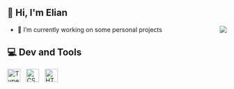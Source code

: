 ## 👋 **Hi, I'm Elian** 
<a href="https://youtube.com/shorts/0om_ujf104g?si=nGdA33frDcxd8L_f">
  <img align="right" src="https://github-readme-stats.vercel.app/api/top-langs/?username=elianoli&theme=dracula" />
</a>

- 🔭 I’m currently working on some personal projects

## 💻 Dev and Tools
<img align="left" alt="TypeScript" width="30px" style="padding-right:10px;" src="https://cdn.jsdelivr.net/gh/devicons/devicon@latest/icons/typescript/typescript-original.svg"/> 
<img align="left" alt="CSS3" width="30px" style="padding-right:10px;" src="https://cdn.jsdelivr.net/gh/devicons/devicon@latest/icons/css3/css3-original.svg"/> 
<img align="left" alt="HTML5" width="30px" style="padding-right:10px;" src="https://cdn.jsdelivr.net/gh/devicons/devicon@latest/icons/html5/html5-original.svg"/> 
